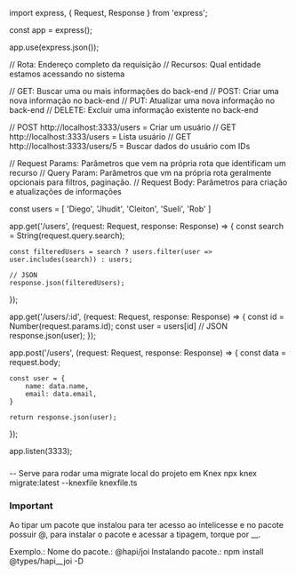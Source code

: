 import express, { Request, Response } from 'express';

const app = express();

app.use(express.json());

// Rota: Endereço completo da requisição
// Recursos: Qual entidade estamos acessando no sistema

// GET: Buscar uma ou mais informações do back-end
// POST: Criar uma nova informação no back-end
// PUT: Atualizar uma nova informação no back-end
// DELETE: Excluir uma informação existente no back-end

// POST http://localhost:3333/users = Criar um usuário 
// GET http://localhost:3333/users = Lista usuário
// GET http://localhost:3333/users/5 = Buscar dados do usuário com IDs

// Request Params: Parâmetros que vem na própria rota que identificam um recurso
// Query Param: Parâmetros que vm na própria rota geralmente opcionais para filtros, paginação.
// Request Body: Parâmetros para criação e atualizações de informações

const users = [
    'Diego',
    'Jhudit',
    'Cleiton',
    'Sueli',
    'Rob'
]

app.get('/users', (request: Request, response: Response) => {
    const search = String(request.query.search);

    const filteredUsers = search ? users.filter(user => user.includes(search)) : users;

    // JSON
    response.json(filteredUsers);
});

app.get('/users/:id', (request: Request, response: Response) => {
    const id = Number(request.params.id);
    const user = users[id]
    // JSON
    response.json(user);
});


app.post('/users', (request: Request, response: Response) => {
    const data = request.body;
    
    const user = {
        name: data.name,
        email: data.email,
    }

    return response.json(user);
});

app.listen(3333);

###
-- Serve para rodar uma migrate local do projeto em Knex
npx knex migrate:latest --knexfile knexfile.ts

### Important
Ao tipar um pacote que instalou para ter acesso ao intelicesse e no pacote possuir @, para instalar o pacote e acessar a tipagem, torque por __.

Exemplo.:
Nome do pacote.: @hapi/joi
Instalando pacote.:  npm install @types/hapi__joi -D 